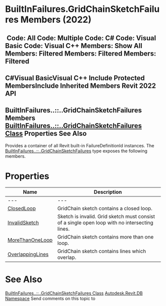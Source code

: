 # BuiltInFailures.GridChainSketchFailures Members (2022)

﻿
 Code: All Code: Multiple Code: C# Code: Visual Basic Code: Visual C++  Members: Show All Members: Filtered Members: Filtered Members: Filtered   
---  
C#Visual BasicVisual C++
Include Protected MembersInclude Inherited Members
Revit 2022 API  
---  
BuiltInFailures..::..GridChainSketchFailures Members  
[BuiltInFailures..::..GridChainSketchFailures Class](8840595e-9443-cb55-bfab-882395cb6aa8.md "BuiltInFailures.GridChainSketchFailures Class") Properties See Also  
---  
Provides a container of all Revit built-in FailureDefinitionId instances.
The [BuiltInFailures..::..GridChainSketchFailures](8840595e-9443-cb55-bfab-882395cb6aa8.md "BuiltInFailures.GridChainSketchFailures Class") type exposes the following members.
# Properties
| Name | Description |
| --- | --- |
| --- | --- | --- |
| [ClosedLoop](cf40396b-5555-36af-50b7-0897dc8e4a44.md "ClosedLoop Property") | GridChain sketch contains a closed loop. |
| [InvalidSketch](4b0f6cbd-0873-8772-2104-610aae2e9770.md "InvalidSketch Property") | Sketch is invalid. Grid sketch must consist of a single open loop with no intersecting lines. |
| [MoreThanOneLoop](c0f972f3-26db-e989-a03d-475ed445f74a.md "MoreThanOneLoop Property") | GridChain sketch contains more than one loop. |
| [OverlappingLines](81d30263-8278-d43f-3b1c-d75e4d226648.md "OverlappingLines Property") | GridChain sketch contains lines which overlap. |

# See Also
[BuiltInFailures..::..GridChainSketchFailures Class](8840595e-9443-cb55-bfab-882395cb6aa8.md "BuiltInFailures.GridChainSketchFailures Class")
[Autodesk.Revit.DB Namespace](87546ba7-461b-c646-cbb1-2cb8f5bff8b2.md "Autodesk.Revit.DB Namespace")
Send comments on this topic to 